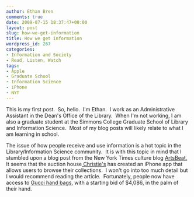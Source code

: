 ```yaml
---
author: Ethan Bren
comments: true
date: 2009-07-15 18:37:47+00:00
layout: post
slug: how-we-get-information
title: How we get information
wordpress_id: 267
categories:
- Information and Society
- Read, Listen, Watch
tags:
- Apple
- Graduate School
- Information Science
- iPhone
- NYT
---
```


This is my first post.  So, hello.  I'm Ethan.  I work as an Administrative Assistant in the Dean's Office of the Library.  When I'm not working, I am also a graduate student at the Simmons College Graduate School of Library and Information Science.  Most of my blog posts will likely relate to what I am learning in school.

The issue of how people receive and use information is a hot topic in the Library/Information Science community.  It is with this topic in mind that I stumbled upon a blog post from the New York Times culture blog [ArtsBeat.](http://artsbeat.blogs.nytimes.com/2009/07/15/christies-offers-its-own-iphone-app/) It seems that the auction house[ Christie's](http://nucat.lib.neu.edu/search~S13?/Xchristies&SORT=D/Xchristies&SORT=D&SUBKEY=christies/1%2C12%2C12%2CE/frameset&FF=Xchristies&SORT=D&1%2C1%2C) has created an iPhone app that allows users to browse their collections.  I won't go into too much detail but I would recommend reading the article.  Fortunately, people now have access to [Gucci hand bags](http://www.christies.com/lotfinder/lot_details.aspx?from=searchresults&intObjectID=5225642&sid=1731406c-ae90-468a-a550-ddda95caaa8a), with a starting bid of $4,086, in the palm of their hand.
